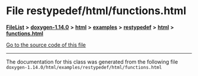 

# File restypedef/html/functions.html



[**FileList**](files.md) **>** [**doxygen-1.14.0**](dir_9d5bad020669189c90cda983471be5d0.md) **>** [**html**](dir_05d1fd8a7cdd04f638f8b23196de02e2.md) **>** [**examples**](dir_aa52e73a32d193037813a53dcfe817b6.md) **>** [**restypedef**](dir_fcfab5f546f51b8558772ebb3ba5c4ab.md) **>** [**html**](dir_4dc5ad60ca86fdd890aadb7f7be5048a.md) **>** [**functions.html**](restypedef_2html_2functions_8html.md)

[Go to the source code of this file](restypedef_2html_2functions_8html_source.md)





































































------------------------------
The documentation for this class was generated from the following file `doxygen-1.14.0/html/examples/restypedef/html/functions.html`

